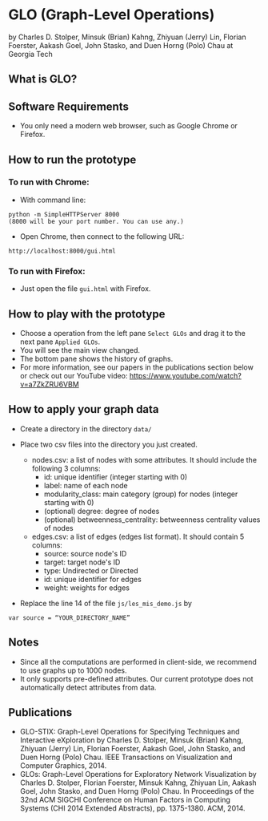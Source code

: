 # GLO (Graph-Level Operations)
by Charles D. Stolper, Minsuk (Brian) Kahng, Zhiyuan (Jerry) Lin, Florian Foerster, Aakash Goel, John Stasko, and Duen Horng (Polo) Chau at Georgia Tech


## What is GLO?



## Software Requirements

* You only need a modern web browser, such as Google Chrome or Firefox.
 

## How to run the prototype

### To run with Chrome:
* With command line:
```
python -m SimpleHTTPServer 8000 
(8000 will be your port number. You can use any.)
```
* Open Chrome, then connect to the following URL:
```
http://localhost:8000/gui.html
```

### To run with Firefox:
* Just open the file `gui.html` with Firefox.


## How to play with the prototype
* Choose a operation from the left pane `Select GLOs` and drag it to the next pane `Applied GLOs`.
* You will see the main view changed. 
* The bottom pane shows the history of graphs.
* For more information, see our papers in the publications section below or check out our YouTube video: https://www.youtube.com/watch?v=a7ZkZRU6VBM


## How to apply your graph data
* Create a directory in the directory `data/`
* Place two csv files into the directory you just created.
  * nodes.csv: a list of nodes with some attributes. It should include the following 3 columns:
    * id: unique identifier (integer starting with 0)
    * label: name of each node
    * modularity_class: main category (group) for nodes (integer starting with 0)
    * (optional) degree: degree of nodes
    * (optional) betweenness_centrality: betweenness centrality values of nodes
  * edges.csv: a list of edges (edges list format). It should contain 5 columns: 
    * source: source node's ID
    * target: target node's ID 
    * type: Undirected or Directed
    * id: unique identifier for edges
    * weight: weights for edges

* Replace the line 14 of the file `js/les_mis_demo.js` by 
```
var source = “YOUR_DIRECTORY_NAME”
```

## Notes
* Since all the computations are performed in client-side, we recommend to use graphs up to 1000 nodes.
* It only supports pre-defined attributes. Our current prototype does not automatically detect attributes from data.


## Publications
* GLO-STIX: Graph-Level Operations for Specifying Techniques and Interactive eXploration by Charles D. Stolper, Minsuk (Brian) Kahng, Zhiyuan (Jerry) Lin, Florian Foerster, Aakash Goel, John Stasko, and Duen Horng (Polo) Chau. IEEE Transactions on Visualization and Computer Graphics, 2014.
* GLOs: Graph-Level Operations for Exploratory Network Visualization by Charles D. Stolper, Florian Foerster, Minsuk Kahng, Zhiyuan Lin, Aakash Goel, John Stasko, and Duen Horng (Polo) Chau. 
In Proceedings of the 32nd ACM SIGCHI Conference on Human Factors in Computing Systems (CHI 2014 Extended Abstracts), pp. 1375-1380. ACM, 2014.
